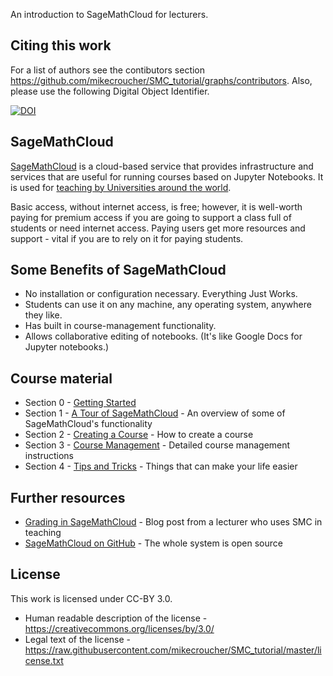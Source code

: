 An introduction to SageMathCloud for lecturers.

## Citing this work

For a list of authors see the contibutors section https://github.com/mikecroucher/SMC_tutorial/graphs/contributors. Also, please use the following Digital Object Identifier.

[![DOI](https://zenodo.org/badge/23386/mikecroucher/SMC_tutorial.svg)](https://zenodo.org/badge/latestdoi/23386/mikecroucher/SMC_tutoria)

## SageMathCloud

[SageMathCloud](https://cloud.sagemath.com/) is a cloud-based service that provides infrastructure and services that are useful for running courses based on Jupyter Notebooks.
It is used for [teaching by Universities around the world](https://github.com/sagemathinc/smc/wiki/Teaching).

Basic access, without internet access, is free; however, it is well-worth paying for premium access if you are going to support a class full of students or need internet access.
Paying users get more resources and support - vital if you are to rely on it for paying students.

## Some Benefits of SageMathCloud

* No installation or configuration necessary. Everything Just Works.
* Students can use it on any machine, any operating system, anywhere they like.
* Has built in course-management functionality.
* Allows collaborative editing of notebooks. (It's like Google Docs for Jupyter notebooks.)

## Course material

* Section 0 - [Getting Started](./getting_started/getting_started.md)
* Section 1 - [A Tour of SageMathCloud](/functionality/functionality.md) - An overview of some of SageMathCloud's functionality
* Section 2 - [Creating a Course](./creating_a_course/creating_course.md) - How to create a course
* Section 3 - [Course Management](./course_management/course_management.md) - Detailed course management instructions
* Section 4 - [Tips and Tricks](./tips_and_tricks/tips_and_tricks.md) - Things that can make your life easier

## Further resources

* [Grading in SageMathCloud](http://www.beezers.org/blog/bb/2015/09/grading-in-sagemathcloud/) - Blog post from a lecturer who uses SMC in teaching
* [SageMathCloud on GitHub](https://github.com/sagemathinc/smc) - The whole system is open source

## License

This work is licensed under CC-BY 3.0.

* Human readable description of the license - https://creativecommons.org/licenses/by/3.0/
* Legal text of the license - https://raw.githubusercontent.com/mikecroucher/SMC_tutorial/master/license.txt

